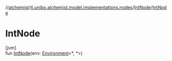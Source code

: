 //[alchemist](../../../index.md)/[it.unibo.alchemist.model.implementations.nodes](../index.md)/[IntNode](index.md)/[IntNode](-int-node.md)

# IntNode

[jvm]\
fun [IntNode](-int-node.md)(env: [Environment](../../it.unibo.alchemist.model.interfaces/-environment/index.md)<*, *>)
